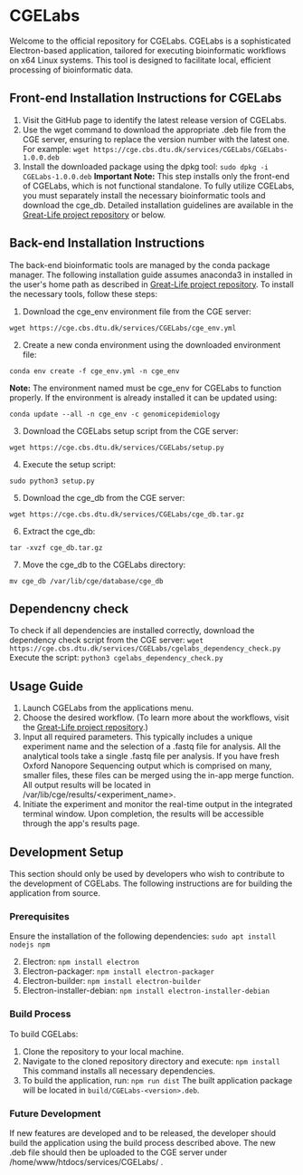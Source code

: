 # CGELabs
Welcome to the official repository for CGELabs. CGELabs is a sophisticated Electron-based application, tailored for executing bioinformatic workflows on x64 Linux systems. This tool is designed to facilitate local, efficient processing of bioinformatic data.

## Front-end Installation Instructions for CGELabs
1. Visit the GitHub page to identify the latest release version of CGELabs.
2. Use the wget command to download the appropriate .deb file from the CGE server, ensuring to replace the version number with the latest one. For example:
`wget https://cge.cbs.dtu.dk/services/CGELabs/CGELabs-1.0.0.deb`
4. Install the downloaded package using the dpkg tool:
`sudo dpkg -i CGELabs-1.0.0.deb`
**Important Note:** This step installs only the front-end of CGELabs, which is not functional standalone. To fully utilize CGELabs, you must separately install the necessary bioinformatic tools and download the cge_db. Detailed installation guidelines are available in the [Great-Life project repository](https://github.com/genomicepidemiology/great-life) or below.

## Back-end Installation Instructions
The back-end bioinformatic tools are managed by the conda package manager. The following installation guide assumes anaconda3 in installed in the user's home path as described in [Great-Life project repository](https://github.com/genomicepidemiology/great-life). 
To install the necessary tools, follow these steps:
1. Download the cge_env environment file from the CGE server:

`wget https://cge.cbs.dtu.dk/services/CGELabs/cge_env.yml`

2. Create a new conda environment using the downloaded environment file:

`conda env create -f cge_env.yml -n cge_env`

**Note:** The environment named must be cge_env for CGELabs to function properly. 
If the environment is already installed it can be updated using:

`conda update --all -n cge_env -c genomicepidemiology`

3. Download the CGELabs setup script from the CGE server:

`wget https://cge.cbs.dtu.dk/services/CGELabs/setup.py`

4. Execute the setup script:

`sudo python3 setup.py`

5. Download the cge_db from the CGE server:

`wget https://cge.cbs.dtu.dk/services/CGELabs/cge_db.tar.gz`

6. Extract the cge_db:

`tar -xvzf cge_db.tar.gz`

7. Move the cge_db to the CGELabs directory:

`mv cge_db /var/lib/cge/database/cge_db`

## Dependencny check
To check if all dependencies are installed correctly, download the dependency check script from the CGE server:
`wget https://cge.cbs.dtu.dk/services/CGELabs/cgelabs_dependency_check.py`
Execute the script:
`python3 cgelabs_dependency_check.py`

## Usage Guide
1. Launch CGELabs from the applications menu.
2. Choose the desired workflow. (To learn more about the workflows, visit the [Great-Life project repository](https:://github.com/genomicepidemiology/great-life).)
3. Input all required parameters. This typically includes a unique experiment name and the selection of a .fastq file for analysis. All the analytical tools take a single .fastq file per analysis. If you have fresh Oxford Nanopore Sequencing output which is comprised on many, smaller files, these files can be merged using the in-app merge function. All output results will be located in /var/lib/cge/results/<experiment_name>.
4. Initiate the experiment and monitor the real-time output in the integrated terminal window. Upon completion, the results will be accessible through the app's results page.

## Development Setup
This section should only be used by developers who wish to contribute to the development of CGELabs. The following instructions are for building the application from source.
### Prerequisites
Ensure the installation of the following dependencies:
`sudo apt install nodejs npm`

2. Electron:
`npm install electron`
3. Electron-packager:
`npm install electron-packager`
4. Electron-builder:
`npm install electron-builder`
5. Electron-installer-debian:
`npm install electron-installer-debian`


### Build Process
To build CGELabs:
1. Clone the repository to your local machine.
2. Navigate to the cloned repository directory and execute:
`npm install`
This command installs all necessary dependencies.
3. To build the application, run:
`npm run dist`
The built application package will be located in `build/CGELabs-<version>.deb`.

### Future Development
If new features are developed and to be released, the developer should build the application using the build process described above. The new .deb file should then be uploaded to the CGE server under /home/www/htdocs/services/CGELabs/ .



